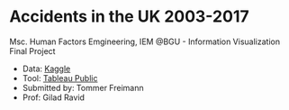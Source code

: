 # Accidents in the UK 2003-2017
Msc. Human Factors Emgineering, IEM @BGU - Information Visualization Final Project

* Data: [Kaggle](https://www.kaggle.com/datasets/tsiaras/uk-road-safety-accidents-and-vehicles/data?select=Vehicle_Information.csv)
* Tool: [Tableau Public](https://www.tableau.com/)
* Submitted by: Tommer Freimann
* Prof: Gilad Ravid
